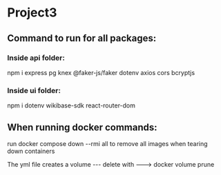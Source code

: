 # Project3

## Command to run for all packages:

### Inside api folder:

npm i express pg knex @faker-js/faker dotenv axios cors bcryptjs


### Inside ui folder:

npm i dotenv wikibase-sdk react-router-dom

## When running docker commands:

run docker compose down --rmi all to remove all images when tearing down containers

The yml file creates a volume --- delete with ---> docker volume prune

